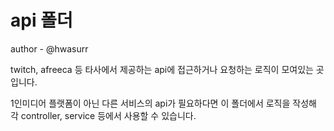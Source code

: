 # api 폴더

author - @hwasurr

twitch, afreeca 등 타사에서 제공하는 api에 접근하거나 요청하는 로직이 모여있는 곳입니다.

1인미디어 플랫폼이 아닌 다른 서비스의 api가 필요하다면 이 폴더에서 로직을 작성해 각 controller, service 등에서 사용할 수 있습니다.